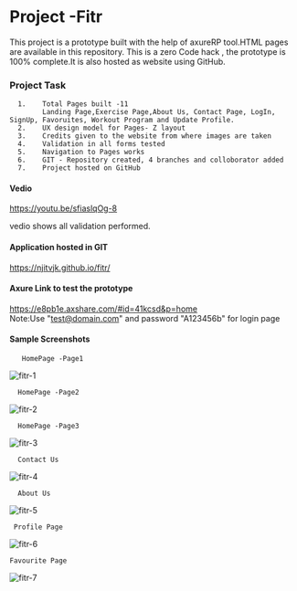 # Project -Fitr
This project is a prototype built with the help of axureRP tool.HTML pages are available in this repository. This is a zero Code hack , the prototype is 100% complete.It is also hosted as website using GitHub.
### Project Task
      1.    Total Pages built -11
            Landing Page,Exercise Page,About Us, Contact Page, LogIn, SignUp, Favoruites, Workout Program and Update Profile.
      2.    UX design model for Pages- Z layout 
      3.    Credits given to the website from where images are taken
      4.    Validation in all forms tested 
      5.    Navigation to Pages works
      6.    GIT - Repository created, 4 branches and colloborator added
      7.    Project hosted on GitHub
      
#### Vedio 
https://youtu.be/sfiaslqOg-8

vedio shows all validation performed. 

#### Application hosted in GIT
 https://njitvjk.github.io/fitr/

#### Axure Link to test the prototype
https://e8pb1e.axshare.com/#id=41kcsd&p=home </br>
Note:Use "test@domain.com" and password "A123456b" for login page


#### Sample Screenshots

       HomePage -Page1
![fitr-1](https://user-images.githubusercontent.com/90334123/155861125-55978230-66ff-4e62-98f2-0664d260059f.JPG)

      HomePage -Page2
![fitr-2](https://user-images.githubusercontent.com/90334123/155861148-e32d2470-1382-4c65-8cfe-696242b6fc2d.JPG)

      HomePage -Page3
![fitr-3](https://user-images.githubusercontent.com/90334123/155861151-b73a1df9-985d-466c-b3f7-c7cbd1260657.JPG)
</br>

      Contact Us 
![fitr-4](https://user-images.githubusercontent.com/90334123/155861277-bbb2a01d-3286-4e74-93b8-8381cebc6ecc.JPG)

      About Us
![fitr-5](https://user-images.githubusercontent.com/90334123/155861297-1e39289b-3a23-4588-a52f-249058745b23.JPG)

     Profile Page
![fitr-6](https://user-images.githubusercontent.com/90334123/155861331-cc756de0-876a-4f47-9035-d8fe617042c6.JPG)

    Favourite Page

![fitr-7](https://user-images.githubusercontent.com/90334123/155861338-f6e0f07a-d698-4c06-be3b-7f55b63f63e2.JPG)



